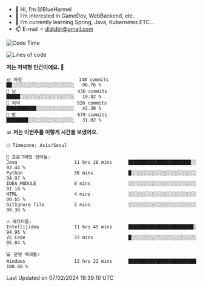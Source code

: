 - 👋 Hi, I’m @BlueHarmel
- 👀 I’m interested in GameDev, WebBackend, etc.
- 🌱 I’m currently learning Spring, Java, Kubernetes ETC...
- 📫 E-mail = dldjdtjr@gmail.com
  <!--START_SECTION:waka-->
![Code Time](http://img.shields.io/badge/Code%20Time-380%20hrs%2044%20mins-blue)

![Lines of code](https://img.shields.io/badge/%EC%A0%80%EB%8A%94%20%EC%97%AC%ED%83%9C%EA%B9%8C%EC%A7%80%20-39.8%20million%20%EC%A4%84%EC%9D%98%20%EC%BD%94%EB%93%9C%EB%A5%BC%20%EC%9E%91%EC%84%B1%ED%96%88%EC%96%B4%EC%9A%94.-blue)

**저는 저녁형 인간이에요. 🦉** 

```text
🌞 아침                     148 commits         ██░░░░░░░░░░░░░░░░░░░░░░░   06.76 % 
🌆 낮　                     436 commits         █████░░░░░░░░░░░░░░░░░░░░   19.92 % 
🌃 저녁                     926 commits         ███████████░░░░░░░░░░░░░░   42.30 % 
🌙 밤　                     679 commits         ████████░░░░░░░░░░░░░░░░░   31.02 % 
```


📊 **저는 이번주를 이렇게 시간을 보냈어요.** 

```text
🕑︎ Timezone: Asia/Seoul

💬 프로그래밍 언어들: 
Java                     11 hrs 26 mins      ███████████████████████░░   92.44 % 
Python                   36 mins             █░░░░░░░░░░░░░░░░░░░░░░░░   04.97 % 
IDEA_MODULE              8 mins              ░░░░░░░░░░░░░░░░░░░░░░░░░   01.14 % 
HTML                     4 mins              ░░░░░░░░░░░░░░░░░░░░░░░░░   00.65 % 
GitIgnore file           2 mins              ░░░░░░░░░░░░░░░░░░░░░░░░░   00.38 % 

🔥 에디터들: 
Intellijidea             11 hrs 45 mins      ████████████████████████░   94.96 % 
VS Code                  37 mins             █░░░░░░░░░░░░░░░░░░░░░░░░   05.04 % 

💻 운영 체제들: 
Windows                  12 hrs 22 mins      █████████████████████████   100.00 % 
```


 Last Updated on 07/02/2024 18:39:10 UTC
<!--END_SECTION:waka-->
<!---
BlueHarmel/BlueHarmel is a ✨ special ✨ repository because its `README.md` (this file) appears on your GitHub profile.
You can click the Preview link to take a look at your changes.
--->

